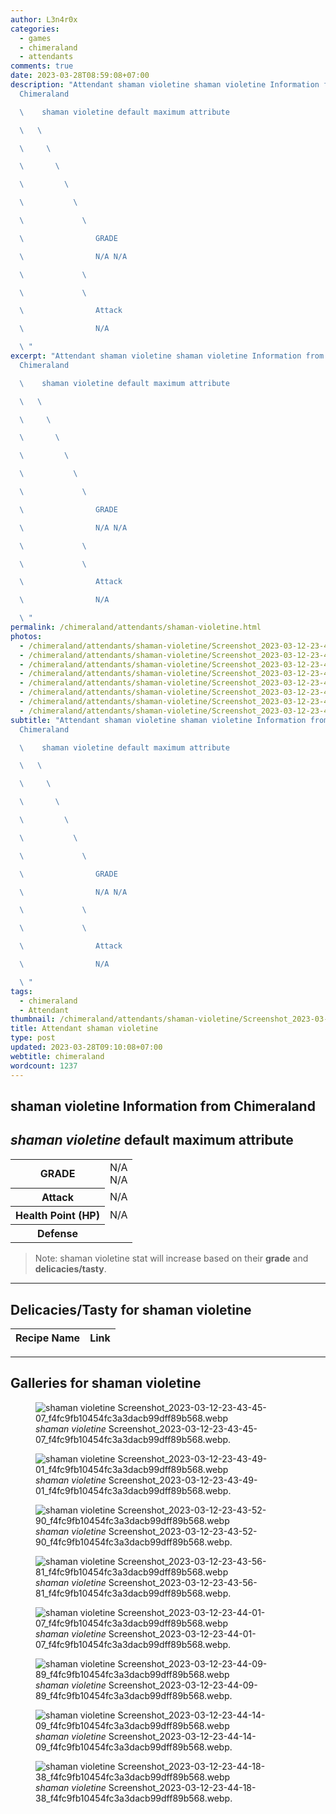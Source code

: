 ```yaml
---
author: L3n4r0x
categories:
  - games
  - chimeraland
  - attendants
comments: true
date: 2023-03-28T08:59:08+07:00
description: "Attendant shaman violetine shaman violetine Information from
  Chimeraland

  \    shaman violetine default maximum attribute

  \   \ 

  \     \ 

  \       \ 

  \         \ 

  \           \ 

  \             \ 

  \                GRADE

  \                N/A N/A

  \             \ 

  \             \ 

  \                Attack

  \                N/A

  \ "
excerpt: "Attendant shaman violetine shaman violetine Information from
  Chimeraland

  \    shaman violetine default maximum attribute

  \   \ 

  \     \ 

  \       \ 

  \         \ 

  \           \ 

  \             \ 

  \                GRADE

  \                N/A N/A

  \             \ 

  \             \ 

  \                Attack

  \                N/A

  \ "
permalink: /chimeraland/attendants/shaman-violetine.html
photos:
  - /chimeraland/attendants/shaman-violetine/Screenshot_2023-03-12-23-43-45-07_f4fc9fb10454fc3a3dacb99dff89b568.webp
  - /chimeraland/attendants/shaman-violetine/Screenshot_2023-03-12-23-43-49-01_f4fc9fb10454fc3a3dacb99dff89b568.webp
  - /chimeraland/attendants/shaman-violetine/Screenshot_2023-03-12-23-43-52-90_f4fc9fb10454fc3a3dacb99dff89b568.webp
  - /chimeraland/attendants/shaman-violetine/Screenshot_2023-03-12-23-43-56-81_f4fc9fb10454fc3a3dacb99dff89b568.webp
  - /chimeraland/attendants/shaman-violetine/Screenshot_2023-03-12-23-44-01-07_f4fc9fb10454fc3a3dacb99dff89b568.webp
  - /chimeraland/attendants/shaman-violetine/Screenshot_2023-03-12-23-44-09-89_f4fc9fb10454fc3a3dacb99dff89b568.webp
  - /chimeraland/attendants/shaman-violetine/Screenshot_2023-03-12-23-44-14-09_f4fc9fb10454fc3a3dacb99dff89b568.webp
  - /chimeraland/attendants/shaman-violetine/Screenshot_2023-03-12-23-44-18-38_f4fc9fb10454fc3a3dacb99dff89b568.webp
subtitle: "Attendant shaman violetine shaman violetine Information from
  Chimeraland

  \    shaman violetine default maximum attribute

  \   \ 

  \     \ 

  \       \ 

  \         \ 

  \           \ 

  \             \ 

  \                GRADE

  \                N/A N/A

  \             \ 

  \             \ 

  \                Attack

  \                N/A

  \ "
tags:
  - chimeraland
  - Attendant
thumbnail: /chimeraland/attendants/shaman-violetine/Screenshot_2023-03-12-23-43-45-07_f4fc9fb10454fc3a3dacb99dff89b568.webp
title: Attendant shaman violetine
type: post
updated: 2023-03-28T09:10:08+07:00
webtitle: chimeraland
wordcount: 1237
---
```


<link
  rel="stylesheet"
  href="https://rawcdn.githack.com/dimaslanjaka/Web-Manajemen/870a349/css/bootstrap-5-3-0-alpha3-wrapper.css"
/>
<section id="bootstrap-wrapper">
  <div data-bs-theme="dark">
    <h2>shaman violetine Information from Chimeraland</h2>
    <h2 id="attribute"><i>shaman violetine</i> default maximum attribute</h2>
    <div class="row">
      <div class="col mb-2">
        <div class="card">
          <div class="card-body">
            <table>
              <tr>
                <th>GRADE</th>
                <td>N/A <br />N/A</td>
              </tr>
              <tr>
                <th>Attack</th>
                <td>N/A</td>
              </tr>
              <tr>
                <th>Health Point (HP)</th>
                <td>N/A</td>
              </tr>
              <tr>
                <th>Defense</th>
                <td></td>
              </tr>
            </table>
          </div>
        </div>
      </div>
    </div>
    <blockquote class="bd-callout bd-callout-warning">
      Note: shaman violetine stat will increase based on their <b>grade</b> and
      <b>delicacies/tasty</b>.
    </blockquote>
    <hr />
    <h2 id="delicacies">Delicacies/Tasty for shaman violetine</h2>
    <div class="card">
      <div class="card-body">
        <div class="table-responsive">
          <table class="table table-striped">
            <thead>
              <tr>
                <th>Recipe Name</th>
                <th>Link</th>
              </tr>
            </thead>
            <tbody></tbody>
          </table>
        </div>
      </div>
    </div>
    <hr />
    <div id="gallery">
      <h2>Galleries for shaman violetine</h2>
      <div class="row">
        <div class="col-lg-6 col-12">
          <figure>
            <img
              src="https://www.webmanajemen.com/chimeraland/attendants/shaman-violetine/Screenshot_2023-03-12-23-43-45-07_f4fc9fb10454fc3a3dacb99dff89b568.webp"
              alt="shaman violetine Screenshot_2023-03-12-23-43-45-07_f4fc9fb10454fc3a3dacb99dff89b568.webp"
            />
            <figcaption style="word-wrap: break-word">
              <i>shaman violetine</i>
              Screenshot_2023-03-12-23-43-45-07_f4fc9fb10454fc3a3dacb99dff89b568.webp.
            </figcaption>
          </figure>
        </div>
        <div class="col-lg-6 col-12">
          <figure>
            <img
              src="https://www.webmanajemen.com/chimeraland/attendants/shaman-violetine/Screenshot_2023-03-12-23-43-49-01_f4fc9fb10454fc3a3dacb99dff89b568.webp"
              alt="shaman violetine Screenshot_2023-03-12-23-43-49-01_f4fc9fb10454fc3a3dacb99dff89b568.webp"
            />
            <figcaption style="word-wrap: break-word">
              <i>shaman violetine</i>
              Screenshot_2023-03-12-23-43-49-01_f4fc9fb10454fc3a3dacb99dff89b568.webp.
            </figcaption>
          </figure>
        </div>
        <div class="col-lg-6 col-12">
          <figure>
            <img
              src="https://www.webmanajemen.com/chimeraland/attendants/shaman-violetine/Screenshot_2023-03-12-23-43-52-90_f4fc9fb10454fc3a3dacb99dff89b568.webp"
              alt="shaman violetine Screenshot_2023-03-12-23-43-52-90_f4fc9fb10454fc3a3dacb99dff89b568.webp"
            />
            <figcaption style="word-wrap: break-word">
              <i>shaman violetine</i>
              Screenshot_2023-03-12-23-43-52-90_f4fc9fb10454fc3a3dacb99dff89b568.webp.
            </figcaption>
          </figure>
        </div>
        <div class="col-lg-6 col-12">
          <figure>
            <img
              src="https://www.webmanajemen.com/chimeraland/attendants/shaman-violetine/Screenshot_2023-03-12-23-43-56-81_f4fc9fb10454fc3a3dacb99dff89b568.webp"
              alt="shaman violetine Screenshot_2023-03-12-23-43-56-81_f4fc9fb10454fc3a3dacb99dff89b568.webp"
            />
            <figcaption style="word-wrap: break-word">
              <i>shaman violetine</i>
              Screenshot_2023-03-12-23-43-56-81_f4fc9fb10454fc3a3dacb99dff89b568.webp.
            </figcaption>
          </figure>
        </div>
        <div class="col-lg-6 col-12">
          <figure>
            <img
              src="https://www.webmanajemen.com/chimeraland/attendants/shaman-violetine/Screenshot_2023-03-12-23-44-01-07_f4fc9fb10454fc3a3dacb99dff89b568.webp"
              alt="shaman violetine Screenshot_2023-03-12-23-44-01-07_f4fc9fb10454fc3a3dacb99dff89b568.webp"
            />
            <figcaption style="word-wrap: break-word">
              <i>shaman violetine</i>
              Screenshot_2023-03-12-23-44-01-07_f4fc9fb10454fc3a3dacb99dff89b568.webp.
            </figcaption>
          </figure>
        </div>
        <div class="col-lg-6 col-12">
          <figure>
            <img
              src="https://www.webmanajemen.com/chimeraland/attendants/shaman-violetine/Screenshot_2023-03-12-23-44-09-89_f4fc9fb10454fc3a3dacb99dff89b568.webp"
              alt="shaman violetine Screenshot_2023-03-12-23-44-09-89_f4fc9fb10454fc3a3dacb99dff89b568.webp"
            />
            <figcaption style="word-wrap: break-word">
              <i>shaman violetine</i>
              Screenshot_2023-03-12-23-44-09-89_f4fc9fb10454fc3a3dacb99dff89b568.webp.
            </figcaption>
          </figure>
        </div>
        <div class="col-lg-6 col-12">
          <figure>
            <img
              src="https://www.webmanajemen.com/chimeraland/attendants/shaman-violetine/Screenshot_2023-03-12-23-44-14-09_f4fc9fb10454fc3a3dacb99dff89b568.webp"
              alt="shaman violetine Screenshot_2023-03-12-23-44-14-09_f4fc9fb10454fc3a3dacb99dff89b568.webp"
            />
            <figcaption style="word-wrap: break-word">
              <i>shaman violetine</i>
              Screenshot_2023-03-12-23-44-14-09_f4fc9fb10454fc3a3dacb99dff89b568.webp.
            </figcaption>
          </figure>
        </div>
        <div class="col-lg-6 col-12">
          <figure>
            <img
              src="https://www.webmanajemen.com/chimeraland/attendants/shaman-violetine/Screenshot_2023-03-12-23-44-18-38_f4fc9fb10454fc3a3dacb99dff89b568.webp"
              alt="shaman violetine Screenshot_2023-03-12-23-44-18-38_f4fc9fb10454fc3a3dacb99dff89b568.webp"
            />
            <figcaption style="word-wrap: break-word">
              <i>shaman violetine</i>
              Screenshot_2023-03-12-23-44-18-38_f4fc9fb10454fc3a3dacb99dff89b568.webp.
            </figcaption>
          </figure>
        </div>
      </div>
    </div>
  </div>
</section>
